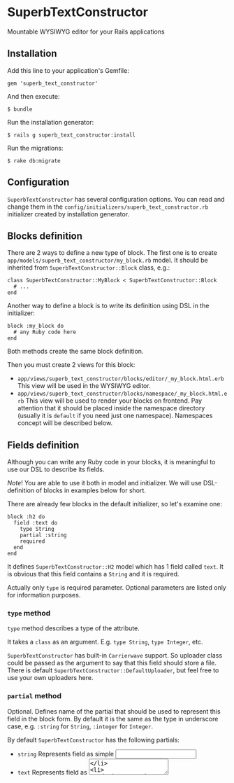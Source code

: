 # SuperbTextConstructor

Mountable WYSIWYG editor for your Rails applications

## Installation

Add this line to your application's Gemfile:

    gem 'superb_text_constructor'

And then execute:

    $ bundle

Run the installation generator:

    $ rails g superb_text_constructor:install

Run the migrations:

    $ rake db:migrate

## Configuration

`SuperbTextConstructor` has several configuration options. You can read and change them in the `config/initializers/superb_text_constructor.rb` initializer created by installation generator.

## Blocks definition

There are 2 ways to define a new type of block. The first one is to create `app/models/superb_text_constructor/my_block.rb` model. It should be inherited from `SuperbTextConstructor::Block` class, e.g.:

    class SuperbTextConstructor::MyBlock < SuperbTextConstructor::Block
      # ...
    end

Another way to define a block is to write its definition using DSL in the initializer:

    block :my_block do
      # any Ruby code here
    end

Both methods create the same block definition.

Then you must create 2 views for this block:

  * `app/views/superb_text_constructor/blocks/editor/_my_block.html.erb` This view will be used in the WYSIWYG editor.
  * `app/views/superb_text_constructor/blocks/namespace/_my_block.html.erb` This view will be used to render your blocks on frontend. Pay attention that it should be placed inside the namespace directory (usually it is `default` if you need just one namespace). Namespaces concept will be described below.

## Fields definition

Although you can write any Ruby code in your blocks, it is meaningful to use our DSL to describe its fields.

*Note*! You are able to use it both in model and initializer. We will use DSL-definition of blocks in examples below for short.

There are already few blocks in the default initializer, so let's examine one:

    block :h2 do
      field :text do
        type String
        partial :string
        required
      end
    end

It defines `SuperbTextConstructor::H2` model which has 1 field called `text`. It is obvious that this field contains a `String` and it is required.

Actually only `type` is required parameter. Optional parameters are listed only for information purposes.

### `type` method

`type` method describes a type of the attribute.

It takes a `class` as an argument. E.g. `type String`, `type Integer`, etc.

`SuperbTextConstructor` has built-in `Carrierwave` support. So uploader class could be passed as the argument to say that this field should store a file. There is default `SuperbTextConstructor::DefaultUploader`, but feel free to use your own uploaders here.

### `partial` method

Optional. Defines name of the partial that should be used to represent this field in the block form. By default it is the same as the type in underscore case, e.g. `:string` for `String`, `:integer` for `Integer`.

By default `SuperbTextConstructor` has the following partials:

  * `string` Represents field as simple <input>
  * `text` Represents field as <textarea>
  * `image` Represents field as fileupload with preview

Feel free to use your own partials or to customize the existing ones. All you need is to create `app/views/superb_text_constructor/blocks/fields/_partial_name.html.erb` file.

There are the following local variables available in these partials:

  * `f` Block's form
  * `field` Current field

*Example* How to create custom partial?

Assume that we are writing online store and using `SuperbTextConstructor` to create items' description. It would be really cool to add fake comments to our items. :) So, lets create a `comment` block that has text and rating which is an integer from 1 to 5. We want to set rating with select box.

Write block definition:

    # config/initializers/superb_text_constructor.rb
    block :comment do
      field :text
      field :rating do
        type Integer
        partial :rating
      end
    end

As you see custom partial is used. Create a `app/views/superb_text_constructor/blocks/fields/_rating.html.erb` file:

    <div class="form-group">
      <%= f.label field.name.to_sym, class: 'col-sm-2 control-label' %>
      <div class="col-sm-10">
        <%= f.select field.name.to_sym, (1..5), {include_blank: true}, class: 'form-control' %>
      </div>
    </div>

Create views for the frontend (`app/views/superb/text_constructor/default/_comment.html.erb`) and the editor (`app/views/superb/text_constructor/editor/_comment.html.erb`) and all done!

### `required` method

Optional. Defines a field as required. `false` by default.

It accepts a `Boolean` or could be used without arguments:

    # This field is required
    field :text do
      required
    end

    # This field is required, too
    field :text do
      required true
    end

    # This field is optional
    field :text do
      required false
    end

    # And this field is optional, too
    field :text do
    end

To sum it up: fields are optional by default. Use `required` command to make the field required.

## Namespaces

Namespace is a set of blocks and their views. There should be at least one namespace defined (usually it is `default`).

When to use namespaces?

  * You want to use `SuperbTextConstructor` for your `StaticPage` and `Item` models. Static pages could be constructed by `h1` and `text` blocks, but items could be constructed by `text`, `image` and `similar_items` blocks. So, you can create 2 namespaces (`static_page` and `item`) with different sets of blocks.
  * `StaticPage` and `MailingList` models use the same set of blocks. But their HTML markup is different. So, use `static_page` and `mailing_list` namespaces.
  * You can imagine your own example where you need both different blocks and views :)

Namespaces are defined in initializer. There are 2 ways to add blocks to the namespace.

Use already defined block:

    # ...
    # assume that there are H1 and Text blocks definitions
    # ...

    namespace :page do
      use :h1
      use :text
    end

Define a block inside the namespace:

    namespace :item do
      use :text
      # define new block as usual
      block :similar_items do
        type Array
        partial :similar_items
      end
    end

In the examples above blocks' views should be placed at `app/view/superb_text_constructor/page` and `app/view/superb_text_constructor/item` directories, respectively.

The first defined namespace is the default namespace. It means that if the partial could not be found in namespace directory, partial from the default namespace will be used.

## Usage

Follow the steps below to add WYSIWYG editor to your model.

### 1. Setup model

Include `SuperbTextConstructor::Concerns::Blockable` mixin:

      # app/models/post.rb
      class Post < ActiveRecord::Base
        include SuperbTextConstructor::Concerns::Blockable
        # ...
      end

### 2. Setup routes

Then add the following line to the `config/routes.rb`:

    superb_text_constructor_for :posts

It adds URL helpers for WYSIWYG editor. To add link to the WYSIWYG use the following one:

    = link_to 'Edit', post_superb_text_constructor_path(@post, namespace: :blog)

The namespace is required parameter and it should be defined in config.

### 3. Setup views

To render the blocks use this helper:

    # e.g. in /app/views/posts/show.html.erb file
    = render_blocks @post.blocks

It will render post's blocks using partials from default namespace. You can also specify the namespace:

    = render_blocks @post.blocks, namespace: :blog

## Customization

### Layout

There are 2 ways to customize WYSIWYG editor layout:

1. Override the whole `app/views/layouts/superb_text_constructor/application.html.erb` file. It is quite obvious.
2. Override its customizable parts.

Customizable parts are:

* `app/assets/stylesheets/superb_text_constructor/custom.css` Additional CSS
* `app/assets/javascripts/superb_text_constructor/custom.js` Additional Javascript
* `app/views/superb_text_constructor/partials/menu.html.erb` Layout menu. Add here Back button or something else.

These files are empty by default, so feel free to change them.

### Controller

Override `SuperbTextConstructor::BlocksController` to provide additional logic.

*Example*. How to add `CanCan` authorization?

Create `app/controllers/superb_text_constructor/blocks_controller.rb` file with the following code:

    class SuperbTextConstructor::BlocksController < SuperbTextConstructor::Concerns::Controllers::BlocksController
      before_filter { authorize! :update, @parent }
    end
